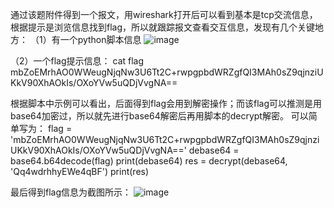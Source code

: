 通过该题附件得到一个报文，用wireshark打开后可以看到基本是tcp交流信息，根据提示是浏览信息找到flag，所以就跟踪报文查看交互信息，发现有几个关键地方：
（1）有一个python脚本信息
![image](https://github.com/haozipang/firstRep/blob/master/misc-shell%E6%B5%81%E9%87%8F%E5%88%86%E6%9E%90-%E6%8A%A5%E6%96%87.png)

（2）一个flag提示信息：
cat flag 
mbZoEMrhAO0WWeugNjqNw3U6Tt2C+rwpgpbdWRZgfQI3MAh0sZ9qjnziUKkV90XhAOkIs/OXoYVw5uQDjVvgNA==

根据脚本中示例可以看出，后面得到flag会用到解密操作；而该flag可以推测是用base64加密过，所以就先进行base64解密后再用脚本的decrypt解密。
可以简单写为：
flag = 'mbZoEMrhAO0WWeugNjqNw3U6Tt2C+rwpgpbdWRZgfQI3MAh0sZ9qjnziUKkV90XhAOkIs/OXoYVw5uQDjVvgNA=='
debase64 = base64.b64decode(flag)
print(debase64)
res = decrypt(debase64, 'Qq4wdrhhyEWe4qBF')
print(res)

最后得到flag信息为截图所示：
![image](https://github.com/haozipang/firstRep/blob/master/misc-shell%E6%B5%81%E9%87%8F%E5%88%86%E6%9E%90-flag.png)
